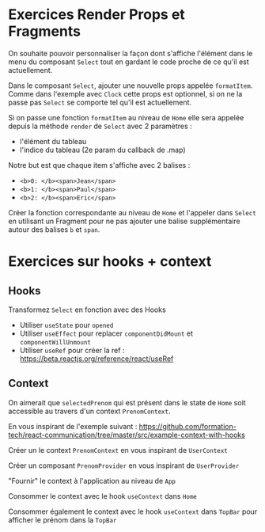 # Exercices Render Props et Fragments

On souhaite pouvoir personnaliser la façon dont s'affiche l'élément dans le menu du composant `Select` tout en gardant le code proche de ce qu'il est actuellement.

Dans le composant `Select`, ajouter une nouvelle props appelée `formatItem`. Comme dans l'exemple avec `Clock` cette props est optionnel, si on ne la passe pas `Select` se comporte tel qu'il est actuellement.

Si on passe une fonction `formatItem` au niveau de `Home` elle sera appelée depuis la méthode `render` de `Select` avec 2 paramètres :

- l'élément du tableau
- l'indice du tableau (2e param du callback de .map)

Notre but est que chaque item s'affiche avec 2 balises :

- `<b>0: </b><span>Jean</span>`
- `<b>1: </b><span>Paul</span>`
- `<b>2: </b><span>Eric</span>`

Créer la fonction correspondante au niveau de `Home` et l'appeler dans
`Select` en utilisant un Fragment pour ne pas ajouter une balise supplémentaire autour des balises `b` et `span`.

# Exercices sur hooks + context

## Hooks

Transformez `Select` en fonction avec des Hooks

- Utiliser `useState` pour `opened`
- Utiliser `useEffect` pour replacer `componentDidMount` et `componentWillUnmount`
- Utiliser `useRef` pour créer la ref :
https://beta.reactjs.org/reference/react/useRef

## Context

On aimerait que `selectedPrenom` qui est présent dans le state de `Home` soit
accessible au travers d'un context `PrenomContext`.

En vous inspirant de l'exemple suivant :
https://github.com/formation-tech/react-communication/tree/master/src/example-context-with-hooks

Créer un le context `PrenomContext` en vous inspirant de `UserContext`

Créer un composant `PrenomProvider` en vous inspirant de `UserProvider`

"Fournir" le context à l'application au niveau de `App`

Consommer le context avec le hook `useContext` dans `Home`

Consommer également le context avec le hook `useContext` dans `TopBar` pour afficher le prénom dans la `TopBar`

